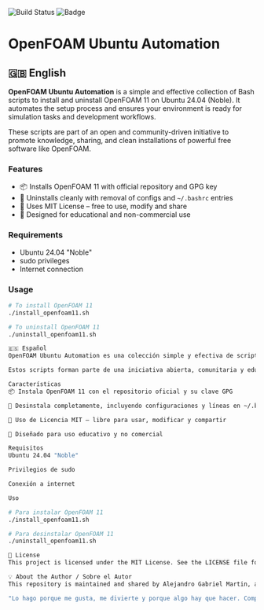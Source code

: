 ![Build Status](https://github.com/niemarcorp/openfoam-ubuntu-automation/actions/workflows/test-installation.yml/badge.svg)
![Badge](https://img.shields.io/badge/OpenFOAM-11-blue.svg)

# OpenFOAM Ubuntu Automation

## 🇬🇧 English

**OpenFOAM Ubuntu Automation** is a simple and effective collection of Bash scripts to install and uninstall OpenFOAM 11 on Ubuntu 24.04 (Noble). It automates the setup process and ensures your environment is ready for simulation tasks and development workflows.

These scripts are part of an open and community-driven initiative to promote knowledge, sharing, and clean installations of powerful free software like OpenFOAM.

### Features

- 📦 Installs OpenFOAM 11 with official repository and GPG key  
- 🧹 Uninstalls cleanly with removal of configs and `~/.bashrc` entries  
- 🔐 Uses MIT License – free to use, modify and share  
- 🧠 Designed for educational and non-commercial use  

### Requirements

- Ubuntu 24.04 "Noble"
- sudo privileges
- Internet connection

### Usage

```bash
# To install OpenFOAM 11
./install_openfoam11.sh

# To uninstall OpenFOAM 11
./uninstall_openfoam11.sh

🇪🇸 Español
OpenFOAM Ubuntu Automation es una colección simple y efectiva de scripts en Bash para instalar y desinstalar OpenFOAM 11 en Ubuntu 24.04 (Noble). Automatiza el proceso de configuración y garantiza que tu entorno esté listo para tareas de simulación y desarrollo.

Estos scripts forman parte de una iniciativa abierta, comunitaria y educativa para promover el conocimiento, la colaboración y la instalación limpia de software libre poderoso como OpenFOAM.

Características
📦 Instala OpenFOAM 11 con el repositorio oficial y su clave GPG

🧹 Desinstala completamente, incluyendo configuraciones y líneas en ~/.bashrc

🔐 Uso de Licencia MIT – libre para usar, modificar y compartir

🧠 Diseñado para uso educativo y no comercial

Requisitos
Ubuntu 24.04 "Noble"

Privilegios de sudo

Conexión a internet

Uso

# Para instalar OpenFOAM 11
./install_openfoam11.sh

# Para desinstalar OpenFOAM 11
./uninstall_openfoam11.sh

📄 License
This project is licensed under the MIT License. See the LICENSE file for more information.

💡 About the Author / Sobre el Autor
This repository is maintained and shared by Alejandro Gabriel Martin, a self-taught developer and enthusiast of free software, science, and technology. Everything here is released for free, for anyone to use, without expectations or conditions.

"Lo hago porque me gusta, me divierte y porque algo hay que hacer. Compartir conocimiento también es una forma de vivir."

